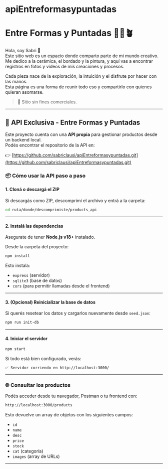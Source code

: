 # apiEntreformasypuntadas

# Entre Formas y Puntadas 🧵🎨🪴

Hola, soy Sabri 💛  
Este sitio web es un espacio donde comparto parte de mi mundo creativo. Me dedico a la cerámica, el bordado y la pintura, y aquí vas a encontrar registros en fotos y videos de mis creaciones y procesos.

Cada pieza nace de la exploración, la intuición y el disfrute por hacer con las manos.  
Esta página es una forma de reunir todo eso y compartirlo con quienes quieran asomarse.

> 🛑 Sitio sin fines comerciales.

---

## 🔗 API Exclusiva - Entre Formas y Puntadas

Este proyecto cuenta con una **API propia** para gestionar productos desde un backend local.  
Podés encontrar el repositorio de la API en:

👉 [https://github.com/sabriclausi/apiEntreformasypuntadas.git](https://github.com/sabriclausi/apiEntreformasypuntadas.git)

### 📦 Cómo usar la API paso a paso

#### 1. Cloná o descargá el ZIP

Si descargás como ZIP, descomprimí el archivo y entrá a la carpeta:

```bash
cd ruta/donde/descomprimiste/products_api
```

---

#### 2. Instalá las dependencias

Asegurate de tener **Node.js v18+** instalado.

Desde la carpeta del proyecto:

```bash
npm install
```

Esto instala:

- `express` (servidor)
- `sqlite3` (base de datos)
- `cors` (para permitir llamadas desde el frontend)

---

#### 3. (Opcional) Reinicializar la base de datos

Si querés resetear los datos y cargarlos nuevamente desde `seed.json`:

```bash
npm run init-db
```

---

#### 4. Iniciar el servidor

```bash
npm start
```

Si todo está bien configurado, verás:

```
✅ Servidor corriendo en http://localhost:3000/
```

---

### 🌐 Consultar los productos

Podés acceder desde tu navegador, Postman o tu frontend con:

```bash
http://localhost:3000/products
```

Esto devuelve un array de objetos con los siguientes campos:

- `id`
- `name`
- `desc`
- `price`
- `stock`
- `cat` (categoría)
- `images` (array de URLs)

---
